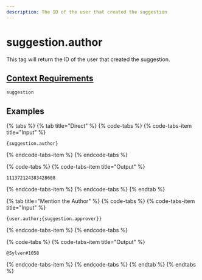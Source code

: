 ```yaml
---
description: The ID of the user that created the suggestion
---
```


# suggestion.author

This tag will return the ID of the user that created the suggestion.

## [Context Requirements](../tags.md#context-requirements)

`suggestion`

## Examples

{% tabs %}
{% tab title="Direct" %}
{% code-tabs %}
{% code-tabs-item title="Input" %}
```text
{suggestion.author}
```
{% endcode-tabs-item %}
{% endcode-tabs %}

{% code-tabs %}
{% code-tabs-item title="Output" %}
```text
111372124383428608
```
{% endcode-tabs-item %}
{% endcode-tabs %}
{% endtab %}

{% tab title="Mention the Author" %}
{% code-tabs %}
{% code-tabs-item title="Input" %}
```text
{user.author;{suggestion.approver}}
```
{% endcode-tabs-item %}
{% endcode-tabs %}

{% code-tabs %}
{% code-tabs-item title="Output" %}
```text
@Sylver#1058
```
{% endcode-tabs-item %}
{% endcode-tabs %}
{% endtab %}
{% endtabs %}

